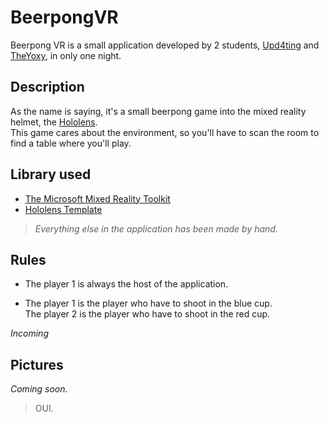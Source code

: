 # BeerpongVR

Beerpong VR is a small application developed by 2 students, [Upd4ting](https://github.com/Upd4ting) and [TheYoxy](https://github.com/TheYoxy), in only one night.
## Description
As the name is saying, it's a small beerpong game into the mixed reality helmet, the [Hololens](https://www.microsoft.com/en-us/hololens).\
This game cares about the environment, so you'll have to scan the room to find a table where you'll play.

## Library used 
- [The Microsoft Mixed Reality Toolkit](https://github.com/Microsoft/MixedRealityToolkit-Unity)
- [Hololens Template](https://github.com/Upd4ting/HololensTemplate)

> _Everything else in the application has been made by hand._

## Rules

- The player 1 is always the host of the application.

- The player 1 is the player who have to shoot in the blue cup.\
The player 2 is the player who have to shoot in the red cup.

_Incoming_

## Pictures

_Coming soon._

> OUI.
